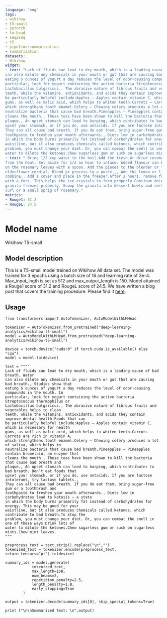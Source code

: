 ```yaml
---
language: "eng"
tags:
- wikihow
- t5-small
- pytorch
- lm-head
- seq2seq
- t5
- pipeline:summarization
- summarization
datasets:
- Wikihow 
widget:
- text: "Lack of fluids can lead to dry mouth, which is a leading cause of bad breath. Water
can also dilute any chemicals in your mouth or gut that are causing bad breath., Studies show that
eating 6 ounces of yogurt a day reduces the level of odor-causing compounds in the mouth. In
particular, look for yogurt containing the active bacteria Streptococcus thermophilus or
Lactobacillus bulgaricus., The abrasive nature of fibrous fruits and vegetables helps to clean
teeth, while the vitamins, antioxidants, and acids they contain improve dental health.Foods that can
be particularly helpful include:Apples — Apples contain vitamin C, which is necessary for health
gums, as well as malic acid, which helps to whiten teeth.Carrots — Carrots are rich in vitamin A,
which strengthens tooth enamel.Celery — Chewing celery produces a lot of saliva, which helps to
neutralize bacteria that cause bad breath.Pineapples — Pineapples contain bromelain, an enzyme that
cleans the mouth., These teas have been shown to kill the bacteria that cause bad breath and
plaque., An upset stomach can lead to burping, which contributes to bad breath. Don’t eat foods that
upset your stomach, or if you do, use antacids. If you are lactose intolerant, try lactase tablets.,
They can all cause bad breath. If you do eat them, bring sugar-free gum or a toothbrush and
toothpaste to freshen your mouth afterwards., Diets low in carbohydrates lead to ketosis — a state
in which the body burns primarily fat instead of carbohydrates for energy. This may be good for your
waistline, but it also produces chemicals called ketones, which contribute to bad breath.To stop the
problem, you must change your diet. Or, you can combat the smell in one of these ways:Drink lots of
water to dilute the ketones.Chew sugarless gum or suck on sugarless mints.Chew mint leaves."
- text: " Bring 1/2 cup water to the boil.Add the fresh or dried rosemary to the water.Remove
from the heat. Set aside for 1/2 an hour to infuse. Added flavour can be released by pressing down
on the rosemary leaves with a spoon. Add the pieces to the blender or food processor with the
elderflower cordial. Blend or process to a purée.,, Add the lemon or lime juice and stir to
combine., Add a cover and place in the freezer.After 2 hours, remove from the freezer and break up
with a fork. This helps the ice crystals to form properly.Continue doing this every hour until the
granita freezes properly. Scoop the granita into dessert bowls and serve. Garnish with a cucumber
curl or a small sprig of rosemary."
metrics:
- Rouge1: 31.2
- RougeL: 24.5
---
```


# Model name
Wikihow T5-small

## Model description

This is a T5-small model trained on Wikihow All data set. The model was trained for 3 epochs using a batch size of 16 and learning rate of 3e-4. Max_input_lngth is set as 512 and max_output_length is 150. Model attained a Rouge1 score of 31.2 and RougeL score of 24.5. 
We have written a blog post that covers the training procedure. Please find it [here](https://medium.com/@priya.dwivedi/fine-tuning-a-t5-transformer-for-any-summarization-task-82334c64c81). 

## Usage

```
from transformers import AutoTokenizer, AutoModelWithLMHead

tokenizer = AutoTokenizer.from_pretrained("deep-learning-analytics/wikihow-t5-small")
model = AutoModelWithLMHead.from_pretrained("deep-learning-analytics/wikihow-t5-small")

device = torch.device("cuda:0" if torch.cuda.is_available() else "cpu")
model = model.to(device)

text = """"
Lack of fluids can lead to dry mouth, which is a leading cause of bad breath. Water
can also dilute any chemicals in your mouth or gut that are causing bad breath., Studies show that
eating 6 ounces of yogurt a day reduces the level of odor-causing compounds in the mouth. In
particular, look for yogurt containing the active bacteria Streptococcus thermophilus or
Lactobacillus bulgaricus., The abrasive nature of fibrous fruits and vegetables helps to clean
teeth, while the vitamins, antioxidants, and acids they contain improve dental health.Foods that can
be particularly helpful include:Apples — Apples contain vitamin C, which is necessary for health
gums, as well as malic acid, which helps to whiten teeth.Carrots — Carrots are rich in vitamin A,
which strengthens tooth enamel.Celery — Chewing celery produces a lot of saliva, which helps to
neutralize bacteria that cause bad breath.Pineapples — Pineapples contain bromelain, an enzyme that
cleans the mouth., These teas have been shown to kill the bacteria that cause bad breath and
plaque., An upset stomach can lead to burping, which contributes to bad breath. Don’t eat foods that
upset your stomach, or if you do, use antacids. If you are lactose intolerant, try lactase tablets.,
They can all cause bad breath. If you do eat them, bring sugar-free gum or a toothbrush and
toothpaste to freshen your mouth afterwards., Diets low in carbohydrates lead to ketosis — a state
in which the body burns primarily fat instead of carbohydrates for energy. This may be good for your
waistline, but it also produces chemicals called ketones, which contribute to bad breath.To stop the
problem, you must change your diet. Or, you can combat the smell in one of these ways:Drink lots of
water to dilute the ketones.Chew sugarless gum or suck on sugarless mints.Chew mint leaves.
"""

preprocess_text = text.strip().replace("\n","")
tokenized_text = tokenizer.encode(preprocess_text, return_tensors="pt").to(device)

summary_ids = model.generate(
            tokenized_text,
            max_length=150, 
            num_beams=2,
            repetition_penalty=2.5, 
            length_penalty=1.0, 
            early_stopping=True
        )

output = tokenizer.decode(summary_ids[0], skip_special_tokens=True)

print ("\n\nSummarized text: \n",output)
```
